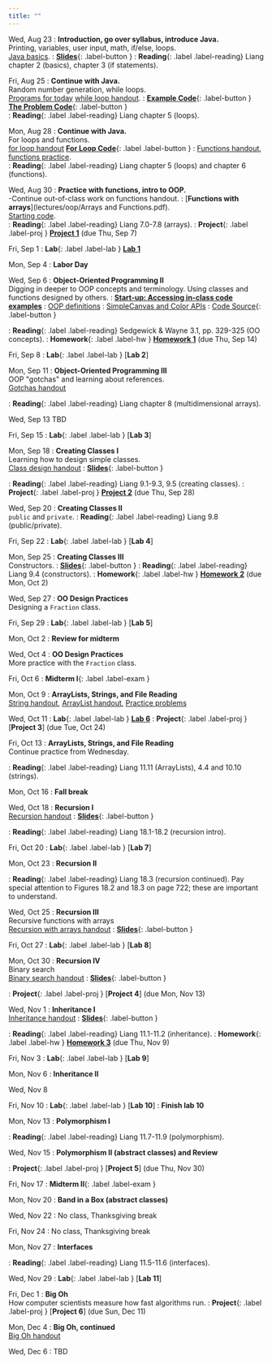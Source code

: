 ```yaml
---
title: ""
---
```


<!---   --->

Wed, Aug 23
: **Introduction, go over syllabus, introduce Java.**  
  Printing, variables, user input, math, if/else, loops.  
  [Java basics](lectures/intro/java-basics.pdf).
: [**Slides**](lectures/intro/CS142Intro1Slides.pdf){: .label-button } 
: **Reading**{: .label .label-reading} Liang chapter 2 (basics), chapter 3 (if statements).

Fri, Aug 25
: **Continue with Java.**  
  Random number generation, while loops.  
  [Programs for today](lectures/intro/scheduleLab1.pdf)
  [while loop handout](lectures/intro/while-loops-handout.pdf).
: [**Example Code**](lectures/intro/introductionToJava.java){: .label-button } 
  [**The Problem Code**](lectures/intro/problemCode.java){: .label-button }   
: **Reading**{: .label .label-reading} Liang chapter 5 (loops).

Mon, Aug 28
: **Continue with Java.**  
  For loops and functions.  
  [for loop handout](lectures/intro/for-loops-handout.pdf)
 [**For Loop Code**](lectures/intro/forLoop.java){: .label .label-button }
:  [Functions handout](lectures/intro/functions-handout.pdf),
  [functions practice](lectures/intro/functions-practice.pdf).  
: **Reading**{: .label .label-reading} Liang chapter 5 (loops) and chapter 6 (functions).

Wed, Aug 30
: **Practice with functions, intro to OOP.**  
  -Continue out-of-class work on functions handout.
:  [**Functions with arrays**](lectures/oop/Arrays and Functions.pdf).  
  [Starting code](lectures/oop/classPracticeBlank.java).  
: **Reading**{: .label .label-reading} Liang 7.0-7.8 (arrays).
 : **Project**{: .label .label-proj } [**Project 1**](projects/proj1) (due Thu, Sep 7)

<!--- : [**10am code**](https://github.com/pkirlin/cs142-f22-inclass/tree/10am/src/functions/FunctionPractice.java){: .label-button } 
	[**11am code**](https://github.com/pkirlin/cs142-f22-inclass/tree/11am/src/functions/FunctionPractice.java){: .label-button }--->

Fri, Sep 1
: **Lab**{: .label .label-lab }  [**Lab 1**](labs/lab1/)

Mon, Sep 4
: **Labor Day**

Wed, Sep 6
: **Object-Oriented Programming II**  
  Digging in deeper to OOP concepts and terminology.  Using classes and functions designed by others.
:  [**Start-up: Accessing in-class code examples**](lectures/oop/VCSSetup.pdf)
:  [OOP definitions](lectures/oop/oop-defs.pdf)
:  [SimpleCanvas and Color APIs](lectures/oop/simplecanvas-and-color.pdf)
:  [Code Source](https://github.com/ncp38/cs142-f23-inclass/tree/main/oop1){: .label-button } 
<!---: [**10am code**](https://github.com/pkirlin/cs142-f22-inclass/tree/10am/src/oop1){: .label-button } 
  [**11am code**](https://github.com/pkirlin/cs142-f22-inclass/tree/11am/src/oop1){: .label-button }--->
: **Reading**{: .label .label-reading} Sedgewick & Wayne 3.1, pp. 329-325 (OO concepts).
: **Homework**{: .label .label-hw } [**Homework 1**](homework/hw1) (due Thu, Sep 14)

Fri, Sep 8
: **Lab**{: .label .label-lab } [**Lab 2**]<!---(labs/lab2/)--->

Mon, Sep 11
: **Object-Oriented Programming III**  
  OOP "gotchas" and learning about references.  
  [Gotchas handout](lectures/oop/oop-gotchas-handout.pdf)
<!---: [**10am code**](https://github.com/pkirlin/cs142-f22-inclass/tree/10am/src/oop1){: .label-button } 
  [**11am code**](https://github.com/pkirlin/cs142-f22-inclass/tree/11am/src/oop1){: .label-button }--->
: **Reading**{: .label .label-reading} Liang chapter 8 (multidimensional arrays).
  
Wed, Sep 13 <!---Cancel?? Or Zoom class?--->
TBD
  
Fri, Sep 15
: **Lab**{: .label .label-lab } [**Lab 3**]<!---(labs/lab3/)--->

Mon, Sep 18
: **Creating Classes I**  
  Learning how to design simple classes.  
  [Class design handout](lectures/oop/oop-creating-classes-handout.pdf)
: [**Slides**](lectures/oop/oop-creating-classes-slides1.pdf){: .label-button } 
<!---  [**10am code**](https://github.com/pkirlin/cs142-f22-inclass/tree/10am/src/oop2){: .label-button } 
  [**11am code**](https://github.com/pkirlin/cs142-f22-inclass/tree/11am/src/oop2){: .label-button }--->
: **Reading**{: .label .label-reading} Liang 9.1-9.3, 9.5 (creating classes).
: **Project**{: .label .label-proj } [**Project 2**](projects/proj2) (due Thu, Sep 28)

Wed, Sep 20
: **Creating Classes II**  
  `public` and `private`.
: **Reading**{: .label .label-reading} Liang 9.8 (public/private).

Fri, Sep 22
: **Lab**{: .label .label-lab } [**Lab 4**]<!---(labs/lab4/)--->

Mon, Sep 25
: **Creating Classes III**  
  Constructors.
: [**Slides**](lectures/oop/creating-classes-day2-slides.pdf){: .label-button } 
: **Reading**{: .label .label-reading} Liang 9.4 (constructors).
: **Homework**{: .label .label-hw } [**Homework 2**](homework/hw2) (due Mon, Oct 2)

Wed, Sep 27
: **OO Design Practices**  
  Designing a `Fraction` class.
<!---:   [**10am code**](https://github.com/pkirlin/cs142-f22-inclass/tree/10am/src/fraction){: .label-button } 
	[**11am code**](https://github.com/pkirlin/cs142-f22-inclass/tree/11am/src/fraction){: .label-button }--->

Fri, Sep 29
: **Lab**{: .label .label-lab } [**Lab 5**]<!---(labs/lab5/)--->

Mon, Oct 2
: **Review for midterm**
<!---:   [**10am code**](https://github.com/pkirlin/cs142-f22-inclass/tree/10am/src/midterm1prep){: .label-button } 
	[**11am code**](https://github.com/pkirlin/cs142-f22-inclass/tree/11am/src/midterm1prep){: .label-button }--->

Wed, Oct 4
: **OO Design Practices**  
  More practice with the `Fraction` class.
<!---:   [**10am code**](https://github.com/pkirlin/cs142-f22-inclass/tree/10am/src/fraction){: .label-button } 
	[**11am code**](https://github.com/pkirlin/cs142-f22-inclass/tree/11am/src/fraction){: .label-button }--->

Fri, Oct 6
: **Midterm I**{: .label .label-exam }

Mon, Oct 9
: **ArrayLists, Strings, and File Reading**  
  [String handout](lectures/arraylists-str/strings-handout.pdf),
  [ArrayList handout](lectures/arraylists-str/arraylists-handout.pdf),
  [Practice problems](lectures/arraylists-str/practice.pdf)
<!---:   [**10am code**](https://github.com/pkirlin/cs142-f22-inclass/tree/10am/src/prebreak/Exercises.java){: .label-button } 
	[**11am code**](https://github.com/pkirlin/cs142-f22-inclass/tree/11am/src/prebreak/Exercises.java){: .label-button }--->

Wed, Oct 11
: **Lab**{: .label .label-lab } [**Lab 6**](labs/lab6/)
: **Project**{: .label .label-proj } [**Project 3**]<!---(projects/proj3)---> (due Tue, Oct 24)

Fri, Oct 13
: **ArrayLists, Strings, and File Reading**  
  Continue practice from Wednesday.
<!---:   [**10am code**](https://github.com/pkirlin/cs142-f22-inclass/tree/10am/src/prebreak/Exercises.java){: .label-button } 
	[**11am code**](https://github.com/pkirlin/cs142-f22-inclass/tree/11am/src/prebreak/Exercises.java){: .label-button }--->
: **Reading**{: .label .label-reading} Liang 11.11 (ArrayLists), 4.4 and 10.10 (strings).

Mon, Oct 16
: **Fall break**

Wed, Oct 18
: **Recursion I**  
  [Recursion handout](lectures/recursion/recursion-handout.pdf)
: [**Slides**](lectures/recursion/recursion-1-slides.pdf){: .label-button } 
<!---	[**10am code**](https://github.com/pkirlin/cs142-f22-inclass/tree/10am/src/recursion/Recursion1.java){: .label-button } 
	[**11am code**](https://github.com/pkirlin/cs142-f22-inclass/tree/11am/src/recursion/Recursion1.java){: .label-button }--->
: **Reading**{: .label .label-reading} Liang 18.1-18.2 (recursion intro).

Fri, Oct 20
: **Lab**{: .label .label-lab } [**Lab 7**]<!---(labs/lab7/)--->

Mon, Oct 23
: **Recursion II**
<!---:   [**10pm code**](https://github.com/pkirlin/cs142-f22-inclass/tree/10am/src/recursion/Recursion2.java){: .label-button } 
	[**11am code**](https://github.com/pkirlin/cs142-f22-inclass/tree/11am/src/recursion/Recursion2.java){: .label-button }--->
: **Reading**{: .label .label-reading} Liang 18.3 (recursion continued).  Pay special attention to Figures 18.2 and 18.3 on
  page 722; these are important to understand.

Wed, Oct 25
: **Recursion III**  
  Recursive functions with arrays  
    [Recursion with arrays handout](lectures/recursion/recursion-with-arrays.pdf)
: [**Slides**](lectures/recursion/day3-recursion-with-arrays-slides.pdf){: .label-button } 
<!---	[**10am code**](https://github.com/pkirlin/cs142-f22-inclass/blob/10am/src/recursion/Recursion3.java){: .label-button } 
	[**11am code**](https://github.com/pkirlin/cs142-f22-inclass/blob/11am/src/recursion/Recursion3.java){: .label-button }--->

Fri, Oct 27
: **Lab**{: .label .label-lab } [**Lab 8**]<!---(labs/lab8/)--->


Mon, Oct 30
: **Recursion IV**  
  Binary search  
	[Binary search handout](lectures/recursion/binsearch-handout.pdf)
: [**Slides**](lectures/recursion/day4-binsearch-slides.pdf){: .label-button } 
<!---	[**10am code**](https://github.com/pkirlin/cs142-f22-inclass/blob/10am/src/recursion/BinarySearch.java){: .label-button } 
	[**11am code**](https://github.com/pkirlin/cs142-f22-inclass/blob/11am/src/recursion/BinarySearch.java){: .label-button }--->
: **Project**{: .label .label-proj } [**Project 4**]<!---(projects/proj4)---> (due Mon, Nov 13)

Wed, Nov 1
: **Inheritance I**  
  [Inheritance handout](lectures/inheritance/Inheritance-handout.pdf) 
: [**Slides**](lectures/inheritance/day1-inherit-slides.pdf){: .label-button } 
<!---	[**10am code**](https://github.com/pkirlin/cs142-f22-inclass/tree/10am/src/inherit1){: .label-button } 
	[**11am code**](https://github.com/pkirlin/cs142-f22-inclass/tree/11am/src/inherit1){: .label-button }--->
: **Reading**{: .label .label-reading} Liang 11.1-11.2 (inheritance). 
: **Homework**{: .label .label-hw } [**Homework 3**](homework/hw3) (due Thu, Nov 9)

Fri, Nov 3
: **Lab**{: .label .label-lab } [**Lab 9**]<!---(labs/lab9/)--->

Mon, Nov 6
: **Inheritance II**

Wed, Nov 8


Fri, Nov 10
: **Lab**{: .label .label-lab } [**Lab 10**]<!---(labs/lab10/)--->
: **Finish lab 10**

Mon, Nov 13
: **Polymorphism I**  
<!---	[**10am code**](https://github.com/pkirlin/cs142-f22-inclass/tree/10am/src/poly1){: .label-button } 
	[**11am code**](https://github.com/pkirlin/cs142-f22-inclass/tree/11am/src/poly1){: .label-button }--->
: **Reading**{: .label .label-reading} Liang 11.7-11.9 (polymorphism). 

Wed, Nov 15
: **Polymorphism II (abstract classes) and Review**  
<!---	[**10am code**](https://github.com/pkirlin/cs142-f22-inclass/tree/10am/src/poly2){: .label-button } 
	[**11am code**](https://github.com/pkirlin/cs142-f22-inclass/tree/11am/src/poly2){: .label-button }  --->
: **Project**{: .label .label-proj } [**Project 5**]<!---(projects/proj5)---> (due Thu, Nov 30)

Fri, Nov 17
: **Midterm II**{: .label .label-exam }

Mon, Nov 20
: **Band in a Box (abstract classes)**  
<!---	[**10am code**](https://github.com/pkirlin/cs142-f22-inclass/tree/10am/src/bandinabox){: .label-button } 
	[**11am code**](https://github.com/pkirlin/cs142-f22-inclass/tree/11am/src/bandinabox){: .label-button } --->

Wed, Nov 22
: No class, Thanksgiving break

Fri, Nov 24
: No class, Thanksgiving break

Mon, Nov 27
: **Interfaces**  
<!---	[**10am code**](https://github.com/pkirlin/cs142-f22-inclass/tree/10am/src/interfaces1){: .label-button } 
	[**11am code**](https://github.com/pkirlin/cs142-f22-inclass/tree/11am/src/interfaces1){: .label-button }--->
: **Reading**{: .label .label-reading} Liang 11.5-11.6 (interfaces). 

Wed, Nov 29
: **Lab**{: .label .label-lab } [**Lab 11**]<!---(labs/lab11/)--->

Fri, Dec 1
: **Big Oh**  
  How computer scientists measure how fast algorithms run. 
: **Project**{: .label .label-proj } [**Project 6**]<!---(projects/proj6)---> (due Sun, Dec 11)

Mon, Dec 4
: **Big Oh, continued**  
  [Big Oh handout](lectures/big-oh/bigoh-handout.pdf) 

Wed, Dec 6
: TBD